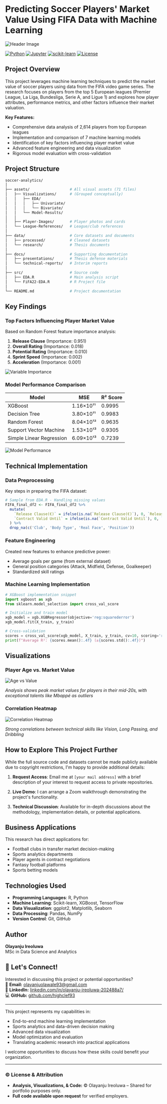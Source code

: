 # Predicting Soccer Players' Market Value Using FIFA Data with Machine Learning

![Header Image](assets/cover.jpg)

[![Python](https://img.shields.io/badge/Python-3.7+-blue.svg)](https://www.python.org/downloads/)
[![Jupyter](https://img.shields.io/badge/Jupyter-Notebook-orange.svg)](https://jupyter.org/)
[![scikit-learn](https://img.shields.io/badge/scikit--learn-1.0+-green.svg)](https://scikit-learn.org/)
[![License](https://img.shields.io/badge/License-MIT-yellow.svg)](https://opensource.org/licenses/MIT)

## Project Overview

This project leverages machine learning techniques to predict the market value of soccer players using data from the FIFA video game series. The research focuses on players from the top 5 European leagues (Premier League, La Liga, Bundesliga, Serie A, and Ligue 1) and explores how player attributes, performance metrics, and other factors influence their market valuation.

**Key Features:**
- Comprehensive data analysis of 2,614 players from top European leagues
- Implementation and comparison of 7 machine learning models
- Identification of key factors influencing player market value
- Advanced feature engineering and data visualization
- Rigorous model evaluation with cross-validation

## Project Structure

```bash
soccer-analytics/
│
├── assets/                  # All visual assets (71 files)
│   ├── Visualizations/      # (Grouped conceptually)
│   │   ├── EDA/
│   │   │   ├── Univariate/
│   │   │   └── Bivariate/
│   │   └── Model-Results/
│   │
│   ├── Player-Images/       # Player photos and cards
│   └── League-References/   # League/club references
│
├── data/                    # Core datasets and documents
│   ├── processed/           # Cleaned datasets
│   └── research/            # Thesis documents
│
├── docs/                    # Supporting documentation
│   ├── presentations/       # Thesis defense materials
│   └── technical-reports/   # Interim reports
│
├── src/                     # Source code
│   ├── EDA.R                # Main analysis script
│   └── FiFA22-EDA.R         # R Project file
│
└── README.md                # Project documentation
```

## Key Findings

### Top Factors Influencing Player Market Value

Based on Random Forest feature importance analysis:

1. **Release Clause** (Importance: 0.951)
2. **Overall Rating** (Importance: 0.018)
3. **Potential Rating** (Importance: 0.010)
4. **Sprint Speed** (Importance: 0.002)
5. **Acceleration** (Importance: 0.001)

![Variable Importance](assets/var_importance.jpg)

### Model Performance Comparison

| Model                      | MSE            | R² Score  |
|----------------------------|----------------|-----------|
| XGBoost                    | 1.16×10¹¹      | 0.9995    |
| Decision Tree              | 3.80×10¹¹      | 0.9983    |
| Random Forest              | 8.04×10¹²      | 0.9635    |
| Support Vector Machine     | 1.53×10¹³      | 0.9305    |
| Simple Linear Regression   | 6.09×10¹³      | 0.7239    |

![Model Performance](assets/tables.jpg)

## Technical Implementation

### Data Preprocessing

Key steps in preparing the FIFA dataset:

```r
# Sample from EDA.R - Handling missing values
FIFA_final_df2 <- FIFA_final_df2 %>%
  mutate(
    `Release Clause(€)` = ifelse(is.na(`Release Clause(€)`), 0, `Release Clause(€)`),
    `Contract Valid Until` = ifelse(is.na(`Contract Valid Until`), 0, `Contract Valid Until`)
  ) %>%
  drop_na(c('Club', 'Body Type', 'Real Face', 'Position'))
```

### Feature Engineering

Created new features to enhance predictive power:
- Average goals per game (from external dataset)
- General position categories (Attack, Midfield, Defense, Goalkeeper)
- Standardized skill ratings

### Machine Learning Implementation

```python
# XGBoost implementation snippet
import xgboost as xgb
from sklearn.model_selection import cross_val_score

# Initialize and train model
xgb_model = xgb.XGBRegressor(objective='reg:squarederror')
xgb_model.fit(X_train, y_train)

# Cross-validation
scores = cross_val_score(xgb_model, X_train, y_train, cv=10, scoring='r2')
print(f"Average R²: {scores.mean():.4f} (±{scores.std():.4f})")
```

## Visualizations

### Player Age vs. Market Value

![Age vs Value](assets/age_value_scatter_plot.png)

*Analysis shows peak market values for players in their mid-20s, with exceptional talents like Mbappé as outliers*

### Correlation Heatmap

![Correlation Heatmap](assets/corr_table.jpg)

*Strong correlations between technical skills like Vision, Long Passing, and Dribbling*

## How to Explore This Project Further

While the full source code and datasets cannot be made publicly available due to copyright restrictions, I'm happy to provide additional details:

1. **Request Access**: Email me at `[your mail address]` with a brief description of your interest to request access to private repositories.

2. **Live Demo**: I can arrange a Zoom walkthrough demonstrating the project's functionality.

3. **Technical Discussion**: Available for in-depth discussions about the methodology, implementation details, or potential applications.

## Business Applications

This research has direct applications for:
- Football clubs in transfer market decision-making
- Sports analytics departments
- Player agents in contract negotiations
- Fantasy football platforms
- Sports betting models

## Technologies Used

- **Programming Languages**: R, Python
- **Machine Learning**: Scikit-learn, XGBoost, TensorFlow
- **Data Visualization**: ggplot2, Matplotlib, Seaborn
- **Data Processing**: Pandas, NumPy
- **Version Control**: Git, GitHub

## Author

**Olayanju Ireoluwa**  
MSc in Data Science and Analytics  

## **📩 Let's Connect!**  
Interested in discussing this project or potential opportunities?  
📧 **Email:** [olayanjuolawale93@gmail.com](mailto:olayanjuolawale93@gmail.com)  
🔗 **LinkedIn:** [linkedin.com/in/olayanju-ireoluwa-202488a7/](https://linkedin.com/in/olayanju-ireoluwa-202488a7/)  
💻 **GitHub:** [github.com/highclef93](https://github.com/highclef93)

---

This project represents my capabilities in:
- End-to-end machine learning implementation
- Sports analytics and data-driven decision making
- Advanced data visualization
- Model optimization and evaluation
- Translating academic research into practical applications

I welcome opportunities to discuss how these skills could benefit your organization.

---

### **© License & Attribution**  
- **Analysis, Visualizations, & Code:** © Olayanju Ireoluwa – Shared for portfolio purposes only.  
- **Full code available upon request** for verified employers.  